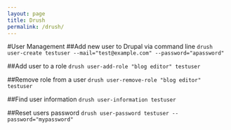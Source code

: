 ```yaml
---
layout: page
title: Drush
permalink: /drush/
---
```


#User Management
##Add new user to Drupal via command line
`drush user-create testuser --mail="test@example.com" --password="apassword"`

##Add user to a role
`drush user-add-role "blog editor" testuser`

##Remove role from a user
`drush user-remove-role "blog editor" testuser`

##Find user information
`drush user-information testuser`

##Reset users password
`drush user-password testuser --password="mypassword"`